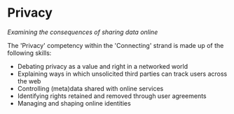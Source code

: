 Privacy
=======
*Examining the consequences of sharing data online*

The 'Privacy' competency within the 'Connecting' strand is made up of the following skills:

- Debating privacy as a value and right in a networked world
- Explaining ways in which unsolicited third parties can track users across the web
- Controlling (meta)data shared with online services
- Identifying rights retained and removed through user agreements
- Managing and shaping online identities
